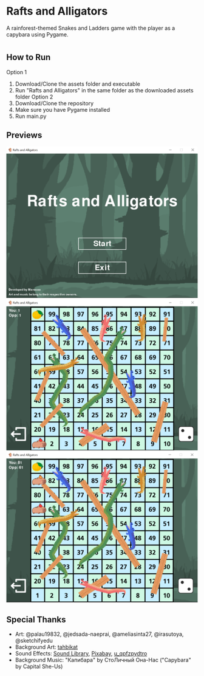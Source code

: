 # Rafts and Alligators
 A rainforest-themed Snakes and Ladders game with the player as a capybara using Pygame.
#

## How to Run
Option 1
1. Download/Clone the assets folder and executable
2. Run "Rafts and Alligators" in the same folder as the downloaded assets folder
Option 2
1. Download/Clone the repository
2. Make sure you have Pygame installed
3. Run main.py

## Previews
![Title Screen](assets/previews/titlescreen.png)
![Starting Gameplay](assets/previews/gameplay1.png)
![Gameplay](assets/previews/gameplay2.png)
##

## Special Thanks
- Art: @palau19832, @jedsada-naeprai, @ameliasinta27, @irasutoya, @sketchifyedu
- Background Art: [tahbikat](https://www.deviantart.com/tahbikat/art/Swamp-Background-440292485)
- Sound Effects: [Sound Library](https://www.youtube.com/watch?v=Q7KktrH2T34&list=PPSV), [Pixabay](https://pixabay.com/), [u_qpfzpydtro](https://pixabay.com/users/u_qpfzpydtro-29496424/)
- Background Music: "Капибара" by СтоЛичный Она-Нас ("Capybara" by Capital She-Us)
##
